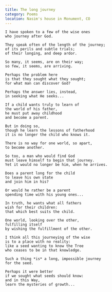 ```yaml
---
title: The long journey
category: Poems
location: Nasim's house in Monument, CO
---
```


    I have spoken to a few of the wise ones
    who journey after God.

    They speak often of the length of the journey;
    of its perils and subtle trials;
    of their longing, and deep ardor.

    So many, it seems, are on their way;
    so few, it seems, are arriving.

    Perhaps the problem here
    is that they sought what they sought;
    for what man can discover God?

    Perhaps the answer lies, instead,
    in seeking what He seeks...

    If a child wants truly to learn of
    the world of his father,
    he must put away childhood
    and become a parent.

    But in doing so,
    though he learn the lessons of fatherhood
    it is no longer the child who knows it.

    There is no way for one world, so apart,
    to become another.

    So too, a man who would find God
    must leave himself to begin that journey.
    Yet it would no longer be him, when he arrives.

    Does a parent long for the child
    to leave his own state
    and join him in his?

    Or would he rather be a parent
    spending time with his young ones...

    In truth, he wants what all fathers
    wish for their children:
    that which best suits the child.

    One world, looking over the other,
    fulfilling itself
    by wishing the fulfillment of the other.

    I think all this journeying of the wise
    is to a place with no reality:
    like a seed wanting to know the Tree
    who ceases to be in that knowledge.

    Such a thing *is* a long, impossible journey
    for the seed.

    Perhaps it were better
    if we sought what seeds should know:
    and in this Way,
    learn the mysteries of growth...


